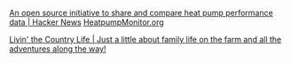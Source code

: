 
[An open source initiative to share and compare heat pump performance data | Hacker News](https://news.ycombinator.com/item?id=40010615)
[HeatpumpMonitor.org](https://heatpumpmonitor.org/)

[Livin' the Country Life | Just a little about family life on the farm and all the adventures along the way!](https://livinthecountrylife.com/)
